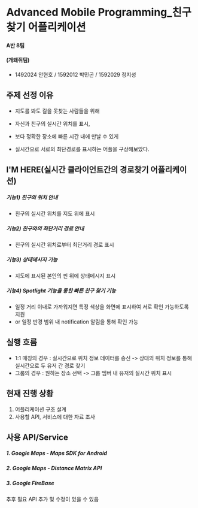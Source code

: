 # Advanced Mobile Programming_친구찾기 어플리케이션

#### A반 8팀
#### (개돼쥐팀)

- 1492024 안현호 / 1592012 박민곤 / 1592029 정지성

## 주제 선정 이유

- 지도를 봐도 길을 못찾는 사람들을 위해

- 자신과 친구의 실시간 위치를 표시,

- 보다 정확한 장소에 빠른 시간 내에 만날 수 있게

- 실시간으로 서로의 최단경로를 표시하는 어플을 구상해보았다.

## I'M HERE(실시간 클라이언트간의 경로찾기 어플리케이션)

##### 기능1) 친구의 위치 안내

- 친구의 실시간 위치를 지도 위에 표시

##### 기능2) 친구와의 최단거리 경로 안내

- 친구의 실시간 위치로부터 최단거리 경로 표시

##### 기능3) 상태메시지 기능

- 지도에 표시된 본인의 핀 위에 상태메시지 표시

##### 기능4) Spotlight 기능을 통한 빠른 친구 찾기 기능

- 일정 거리 이내로 가까워지면 특정 색상을 화면에 표시하여 서로 확인 가능하도록 지원
- or 일정 반경 범위 내 notification 알림을 통해 확인 가능

## 실행 흐름
- 1:1 매칭의 경우 : 실시간으로 위치 정보 데이터를 송신 -> 상대의 위치 정보를 통해 실시간으로 두 유저 간 경로 찾기
- 그룹의 경우 : 원하는 장소 선택 -> 그룹 멤버 내 유저의 실시간 위치 표시

## 현재 진행 상황
1. 어플리케이션 구조 설계
2. 사용할 API, 서비스에 대한 자료 조사

## 사용 API/Service

##### 1. Google Maps - Maps SDK for Android

##### 2. Google Maps - Distance Matrix API

##### 3. Google FireBase

추후 필요 API 추가 및 수정이 있을 수 있음
